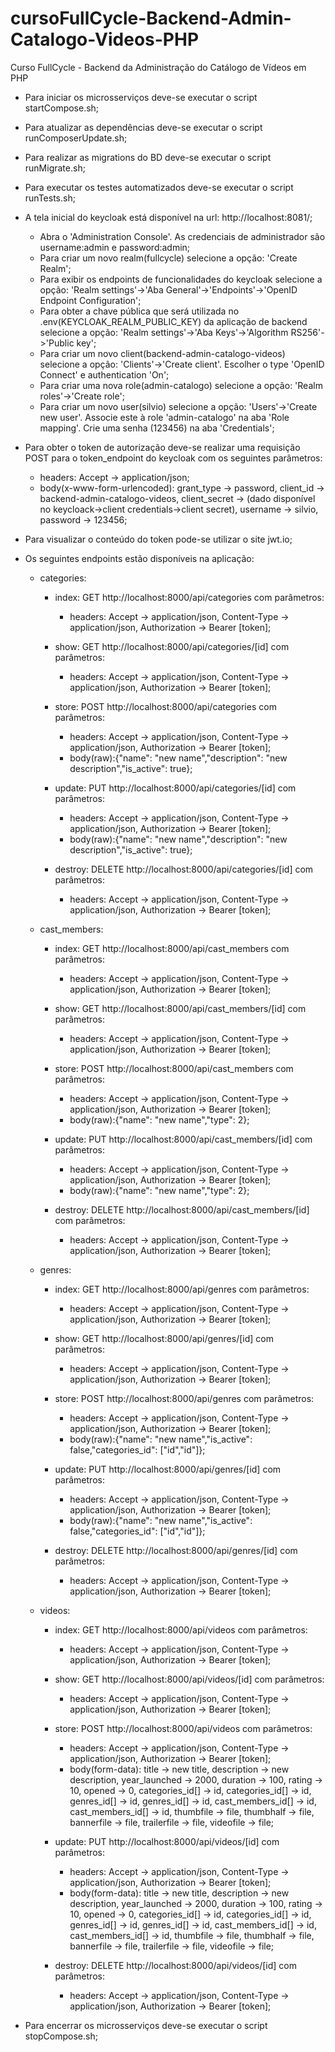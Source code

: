 # cursoFullCycle-Backend-Admin-Catalogo-Videos-PHP
Curso FullCycle - Backend da Administração do Catálogo de Vídeos em PHP

- Para iniciar os microsserviços deve-se executar o script startCompose.sh;

- Para atualizar as dependências deve-se executar o script runComposerUpdate.sh;

- Para realizar as migrations do BD deve-se executar o script runMigrate.sh;

- Para executar os testes automatizados deve-se executar o script runTests.sh;

- A tela inicial do keycloak está disponível na url: http://localhost:8081/;

    - Abra o 'Administration Console'. As credenciais de administrador são username:admin e password:admin;
    - Para criar um novo realm(fullcycle) selecione a opção: 'Create Realm';
    - Para exibir os endpoints de funcionalidades do keycloak selecione a opção: 'Realm settings'->'Aba General'->'Endpoints'->'OpenID Endpoint Configuration';
    - Para obter a chave pública que será utilizada no .env(KEYCLOAK_REALM_PUBLIC_KEY) da aplicação de backend selecione a opção: 'Realm settings'->'Aba Keys'->'Algorithm RS256'->'Public key';
    - Para criar um novo client(backend-admin-catalogo-videos) selecione a opção: 'Clients'->'Create client'. Escolher o type 'OpenID Connect' e authentication 'On';
    - Para criar uma nova role(admin-catalogo) selecione a opção: 'Realm roles'->'Create role';
    - Para criar um novo user(silvio) selecione a opção: 'Users'->'Create new user'. Associe este à role  'admin-catalogo' na aba 'Role mapping'. Crie uma senha (123456) na aba 'Credentials';

- Para obter o token de autorização deve-se realizar uma requisição POST para o token_endpoint do keycloak com os seguintes parâmetros:
    - headers: Accept -> application/json;
    - body(x-www-form-urlencoded): grant_type -> password, client_id -> backend-admin-catalogo-videos, client_secret -> (dado disponível no keycloack->client credentials->client secret), username -> silvio, password -> 123456;

- Para visualizar o conteúdo do token pode-se utilizar o site jwt.io;

- Os seguintes endpoints estão disponíveis na aplicação:
    - categories:
        - index: GET http://localhost:8000/api/categories com parâmetros:
            - headers: Accept -> application/json, Content-Type -> application/json, Authorization -> Bearer [token];

        - show: GET http://localhost:8000/api/categories/[id] com parâmetros:
            - headers: Accept -> application/json, Content-Type -> application/json, Authorization -> Bearer [token];

        - store: POST http://localhost:8000/api/categories com parâmetros:
            - headers: Accept -> application/json, Content-Type -> application/json, Authorization -> Bearer [token];
            - body(raw):{"name": "new name","description": "new description","is_active": true};

        - update: PUT http://localhost:8000/api/categories/[id] com parâmetros:
            - headers: Accept -> application/json, Content-Type -> application/json, Authorization -> Bearer [token];
            - body(raw):{"name": "new name","description": "new description","is_active": true};

        - destroy: DELETE http://localhost:8000/api/categories/[id] com parâmetros:
            - headers: Accept -> application/json, Content-Type -> application/json, Authorization -> Bearer [token];

    - cast_members:
        - index: GET http://localhost:8000/api/cast_members com parâmetros:
            - headers: Accept -> application/json, Content-Type -> application/json, Authorization -> Bearer [token];

        - show: GET http://localhost:8000/api/cast_members/[id] com parâmetros:
            - headers: Accept -> application/json, Content-Type -> application/json, Authorization -> Bearer [token];

        - store: POST http://localhost:8000/api/cast_members com parâmetros:
            - headers: Accept -> application/json, Content-Type -> application/json, Authorization -> Bearer [token];
            - body(raw):{"name": "new name","type": 2};

        - update: PUT http://localhost:8000/api/cast_members/[id] com parâmetros:
            - headers: Accept -> application/json, Content-Type -> application/json, Authorization -> Bearer [token];
            - body(raw):{"name": "new name","type": 2};

        - destroy: DELETE http://localhost:8000/api/cast_members/[id] com parâmetros:
            - headers: Accept -> application/json, Content-Type -> application/json, Authorization -> Bearer [token];

    - genres:
        - index: GET http://localhost:8000/api/genres com parâmetros:
            - headers: Accept -> application/json, Content-Type -> application/json, Authorization -> Bearer [token];

        - show: GET http://localhost:8000/api/genres/[id] com parâmetros:
            - headers: Accept -> application/json, Content-Type -> application/json, Authorization -> Bearer [token];

        - store: POST http://localhost:8000/api/genres com parâmetros:
            - headers: Accept -> application/json, Content-Type -> application/json, Authorization -> Bearer [token];
            - body(raw):{"name": "new name","is_active": false,"categories_id": ["id","id"]};

        - update: PUT http://localhost:8000/api/genres/[id] com parâmetros:
            - headers: Accept -> application/json, Content-Type -> application/json, Authorization -> Bearer [token];
            - body(raw):{"name": "new name","is_active": false,"categories_id": ["id","id"]};

        - destroy: DELETE http://localhost:8000/api/genres/[id] com parâmetros:
            - headers: Accept -> application/json, Content-Type -> application/json, Authorization -> Bearer [token];

    - videos:
        - index: GET http://localhost:8000/api/videos com parâmetros:
            - headers: Accept -> application/json, Content-Type -> application/json, Authorization -> Bearer [token];

        - show: GET http://localhost:8000/api/videos/[id] com parâmetros:
            - headers: Accept -> application/json, Content-Type -> application/json, Authorization -> Bearer [token];

        - store: POST http://localhost:8000/api/videos com parâmetros:
            - headers: Accept -> application/json, Content-Type -> application/json, Authorization -> Bearer [token];
            - body(form-data): title -> new title, description -> new description, year_launched -> 2000, duration -> 100, rating -> 10, opened -> 0, categories_id[] -> id, categories_id[] -> id, genres_id[] -> id, genres_id[] -> id, cast_members_id[] -> id, cast_members_id[] -> id, thumbfile -> file, thumbhalf -> file, bannerfile -> file, trailerfile -> file, videofile -> file;

        - update: PUT http://localhost:8000/api/videos/[id] com parâmetros:
            - headers: Accept -> application/json, Content-Type -> application/json, Authorization -> Bearer [token];
            - body(form-data): title -> new title, description -> new description, year_launched -> 2000, duration -> 100, rating -> 10, opened -> 0, categories_id[] -> id, categories_id[] -> id, genres_id[] -> id, genres_id[] -> id, cast_members_id[] -> id, cast_members_id[] -> id, thumbfile -> file, thumbhalf -> file, bannerfile -> file, trailerfile -> file, videofile -> file;

        - destroy: DELETE http://localhost:8000/api/videos/[id] com parâmetros:
            - headers: Accept -> application/json, Content-Type -> application/json, Authorization -> Bearer [token];
    
- Para encerrar os microsserviços deve-se executar o script stopCompose.sh;
